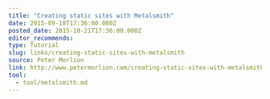 ```yaml
---
title: "Creating static sites with Metalsmith"
date: 2015-09-18T17:36:00.000Z
posted_date: 2015-10-21T17:36:00.000Z
editor_recommends:
type: Tutorial
slug: links/creating-static-sites-with-metalsmith
source: Peter Morlion
link: http://www.petermorlion.com/creating-static-sites-with-metalsmith/
tool:
  - tool/metalsmith.md
---
```





